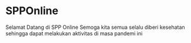 # SPPOnline

Selamat Datang di SPP Online
Semoga kita semua selalu diberi kesehatan sehingga dapat melakukan aktivitas di masa pandemi ini
